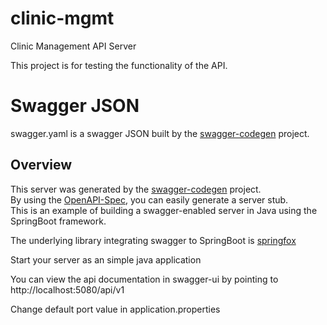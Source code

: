 # clinic-mgmt
Clinic Management API Server

This project is for testing the functionality of the API.

# Swagger JSON
swagger.yaml is a swagger JSON built by the [swagger-codegen](https://github.com/swagger-api/swagger-codegen) project.


## Overview  
This server was generated by the [swagger-codegen](https://github.com/swagger-api/swagger-codegen) project.  
By using the [OpenAPI-Spec](https://github.com/swagger-api/swagger-core), you can easily generate a server stub.  
This is an example of building a swagger-enabled server in Java using the SpringBoot framework.  

The underlying library integrating swagger to SpringBoot is [springfox](https://github.com/springfox/springfox)  

Start your server as an simple java application  

You can view the api documentation in swagger-ui by pointing to  
http://localhost:5080/api/v1

Change default port value in application.properties